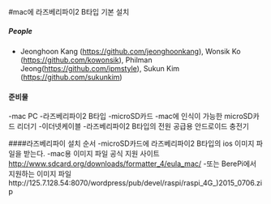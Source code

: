 #mac에 라즈베리파이2 B타입 기본 설치

##### People
  - Jeonghoon Kang (https://github.com/jeonghoonkang), Wonsik Ko (https://github.com/kowonsik), Philman Jeong(https://github.com/ipmstyle), Sukun Kim (https://github.com/sukunkim)

#### 준비물
  -mac PC
  -라즈베리파이2 B타입
  -microSD카드
  -mac에 인식이 가능한 microSD카드 리더기
  -이더넷케이블
  -라즈베리파이2 B타입의 전원 공급용 안드로이드 충전기
  
####라즈베리파이 설치 순서
  -microSD카드에 라즈베리파이2 B타입의 ios 이미지 파일을 받는다.
    -mac용 이미지 파일 공식 지원 사이트 http://www.sdcard.org/downloads/formatter_4/eula_mac/
    -또는 BerePi에서 지원하는 이미지 파일http://125.7.128.54:8070/wordpress/pub/devel/raspi/raspi_4G_)2015_0706.zip
